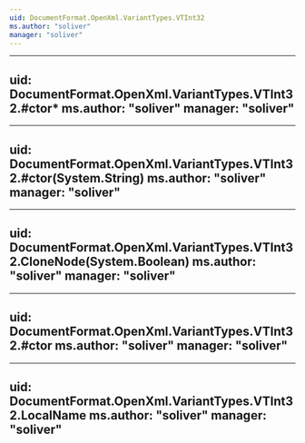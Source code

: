 ```yaml
---
uid: DocumentFormat.OpenXml.VariantTypes.VTInt32
ms.author: "soliver"
manager: "soliver"
---
```


---
uid: DocumentFormat.OpenXml.VariantTypes.VTInt32.#ctor*
ms.author: "soliver"
manager: "soliver"
---

---
uid: DocumentFormat.OpenXml.VariantTypes.VTInt32.#ctor(System.String)
ms.author: "soliver"
manager: "soliver"
---

---
uid: DocumentFormat.OpenXml.VariantTypes.VTInt32.CloneNode(System.Boolean)
ms.author: "soliver"
manager: "soliver"
---

---
uid: DocumentFormat.OpenXml.VariantTypes.VTInt32.#ctor
ms.author: "soliver"
manager: "soliver"
---

---
uid: DocumentFormat.OpenXml.VariantTypes.VTInt32.LocalName
ms.author: "soliver"
manager: "soliver"
---
